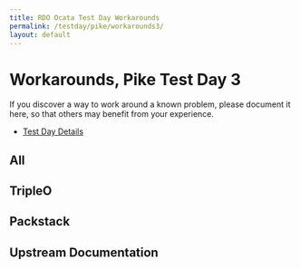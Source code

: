 ```yaml
---
title: RDO Ocata Test Day Workarounds
permalink: /testday/pike/workarounds3/
layout: default
---
```


# Workarounds, Pike Test Day 3

If you discover a way to work around a known problem, please document it
here, so that others may benefit from your experience.

* [Test Day Details](/testday/pike/milestone3)

## All

## TripleO

## Packstack

## Upstream Documentation

